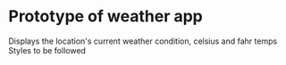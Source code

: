 # Prototype of weather app
Displays the location's current weather condition, celsius and fahr temps
Styles to be followed
